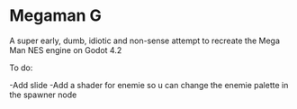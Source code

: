 # Megaman G

A super early, dumb, idiotic and non-sense attempt to recreate the Mega Man NES engine on Godot 4.2

To do:

-Add slide 
-Add a shader for enemie so u can change the enemie palette in the spawner node
